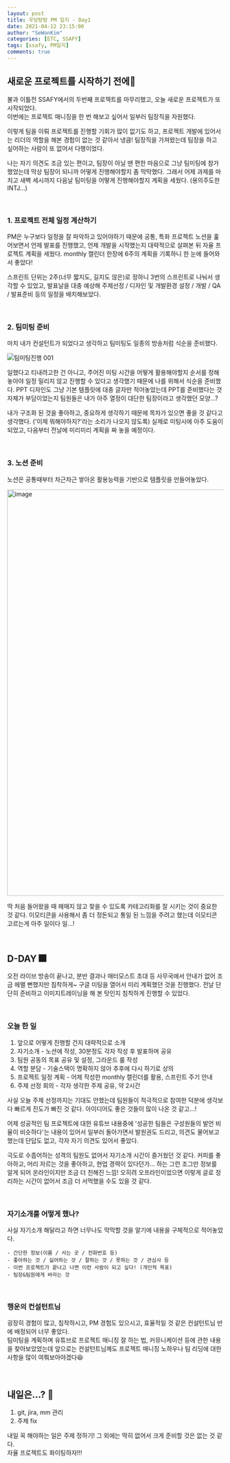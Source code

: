 ```yaml
---
layout: post
title: 우당탕탕 PM 일지 - Day1 
date: 2021-04-12 23:15:00
author: "SeWonKim"
categories: [ETC, SSAFY]
tags: [ssafy, PM일지]
comments: true
---
```


## 새로운 프로젝트를 시작하기 전에🤡

불과 이틀전 SSAFY에서의 두번째 프로젝트를 마무리했고, 오늘 새로운 프로젝트가 또 시작되었다.     
이번에는 프로젝트 매니징을 한 번 해보고 싶어서 일부러 팀장직을 자원했다.

이렇게 팀을 이뤄 프로젝트를 진행할 기회가 많이 없기도 하고, 프로젝트 개발에 있어서는 리더의 역할을 해본 경험이 없는 것 같아서 냉큼! 팀장직을 가져왔는데 팀장을 하고 싶어하는 사람이 또 없어서 다행이었다.

나는 자기 의견도 조금 있는 편이고, 팀장이 아닐 땐 편한 마음으로 그냥 팀미팅에 참가했었는데 막상 팀장이 되니까 어떻게 진행해야할지 좀 막막했다. 그래서 어제 과제를 마치고 새벽 세시까지 다음날 팀미팅을 어떻게 진행해야할지 계획을 세웠다. (용의주도한 INTJ...)

&nbsp;
&nbsp;

### 1. 프로젝트 전체 일정 계산하기

PM은 누구보다 일정을 잘 파악하고 있어야하기 때문에 공통, 특화 프로젝트 노션을 훑어보면서 언제 발표를 진행했고, 언제 개발을 시작했는지 대략적으로 살펴본 뒤 자율 프로젝트 계획을 세웠다. monthly 캘린더 한장에 6주의 계획을 기록하니 한 눈에 들어와서 좋았다! 

스프린트 단위는 2주(너무 짧지도, 길지도 않은)로 정하니 3번의 스프린트로 나눠서 생각할 수 있었고, 발표날을 대충 예상해 주제선정 / 디자인 및 개발환경 설정 / 개발 / QA / 발표준비 등의 일정을 배치해보았다.

&nbsp;

### 2. 팀미팅 준비

마치 내가 컨설턴트가 되었다고 생각하고 팀미팅도 일종의 방송처럼 식순을 준비했다. 

![팀미팅진행 001](https://user-images.githubusercontent.com/30452963/114412207-d77d5d00-9be7-11eb-9ad9-0e615c81c903.jpeg)


일했다고 티내려고한 건 아니고, 주어진 미팅 시간을 어떻게 활용해야할지 순서를 정해놓아야 일정 밀리지 않고 진행할 수 있다고 생각했기 때문에 나를 위해서 식순을 준비했다. PPT 디자인도 그냥 기본 템플릿에 대충 글자만 적어놓았는데 PPT를 준비했다는 것 자체가 부담이었는지 팀원들은 내가 아주 열정이 대단한 팀장이라고 생각했던 모양...?

내가 구조화 된 것을 좋아하고, 중요하게 생각하기 때문에 목차가 있으면 좋을 것 같다고 생각했다. ('이제 뭐해야하지?'라는 소리가 나오지 않도록) 실제로 미팅시에 아주 도움이 되었고, 다음부터 전날에 미리미리 계획을 짜 놓을 예정이다.

&nbsp;

### 3. 노션 준비

노션은 공통때부터 차근차근 쌓아온 활용능력을 기반으로 템플릿을 만들어놓았다.

<img width="945" alt="image" src="https://user-images.githubusercontent.com/30452963/114411869-8a00f000-9be7-11eb-96c3-0415bba7b5d5.png">

딱 처음 들어왔을 때 헤매지 않고 찾을 수 있도록 카테고리화를 잘 시키는 것이 중요한 것 같다. 이모티콘을 사용해서 좀 더 정돈되고 통일 된 느낌을 주려고 했는데 이모티콘 고르는게 아주 일이다 일...! 

&nbsp;
&nbsp;

## D-DAY 🎆

오전 라이브 방송이 끝나고, 분반 결과나 매터모스트 초대 등 사무국에서 안내가 없어 조금 헤맬 뻔했지만 침착하게~ 구글 미팅을 열어서 미리 계획했던 것을 진행했다. 전날 단단히 준비하고 이미지트레이닝을 해 본 탓인지 침착하게 진행할 수 있었다. 

&nbsp;

### 오늘 한 일

1. 앞으로 어떻게 진행할 건지 대략적으로 소개
2. 자기소개 - 노션에 작성, 30분정도 각자 작성 후 발표하며 공유
3. 팀원 공동의 목표 공유 및 설정, 그라운드 룰 작성 
4. 역할 분담 - 기술스택이 명확하지 않아 추후에 다시 하기로 상의
5. 프로젝트 일정 계획 - 어제 작성한 monthly 캘린더를 활용, 스프린트 주기 안내
6. 주제 선정 회의 - 각자 생각한 주제 공유, 약 2시간


사실 오늘 주제 선정까지는 기대도 안했는데 팀원들이 적극적으로 참여한 덕분에 생각보다 빠르게 진도가 빠진 것 같다. 아이디어도 좋은 것들이 많이 나온 것 같고...! 

어제 성공적인 팀 프로젝트에 대한 유튜브 내용중에 '성공한 팀들은 구성원들의 발언 비율이 비슷하다'는 내용이 있어서 일부러 돌아가면서 발원권도 드리고, 의견도 물어보고 했는데 단답도 없고, 각자 자기 의견도 있어서 좋았다.

극도로 수줍어하는 성격의 팀원도 없어서 자기소개 시간이 즐거웠던 것 같다. 커피를 좋아하고, 머리 자르는 것을 좋아하고, 현업 경력이 있다던가... 하는 그런 조그만 정보를 알게 되어 온라인이지만 조금 더 친해진 느낌! 오히려 오프라인이었으면 이렇게 글로 정리하는 시간이 없어서 조금 더 서먹했을 수도 있을 것 같다.

&nbsp;

### 자기소개를 어떻게 했나?

사실 자기소개 해달라고 하면 너무나도 막막할 것을 알기에 내용을 구체적으로 적어놓았다.

```
- 간단한 정보(이름 / 사는 곳 / 전화번호 등)
- 좋아하는 것 / 싫어하는 것 / 잘하는 것 / 못하는 것 / 관심사 등
- 이번 프로젝트가 끝나고 나면 이런 사람이 되고 싶다! (개인적 목표)
- 팀장&팀원에게 바라는 것
```

&nbsp;

### 행운의 컨설턴트님 

굉장히 경험이 많고, 침착하시고, PM 경험도 있으시고, 효율적일 것 같은 컨설턴트님 반에 배정되어 너무 좋았다.     
팀미팅을 계획하며 유튜브로 프로젝트 매니징 잘 하는 법, 커뮤니케이션 등에 관한 내용을 찾아보았었는데 앞으로는 컨설턴트님께도 프로젝트 매니징 노하우나 팀 리딩에 대한 사항을 많이 여쭤보아야겠다😆

&nbsp;
&nbsp;

## 내일은...? 🐬

1. git, jira, mm 관리
2. 주제 fix

내일 꼭 해야하는 일은 주제 정하기! 그 외에는 딱히 없어서 크게 준비할 것은 없는 것 같다.     
자율 프로젝트도 화이팅하자!!!
